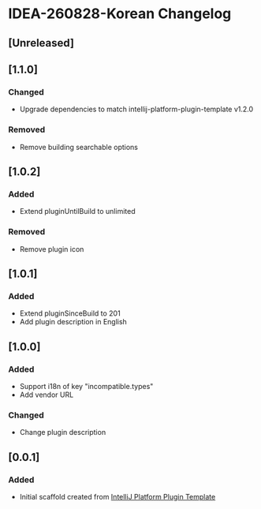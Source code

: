 <!-- Keep a Changelog guide -> https://keepachangelog.com -->

# IDEA-260828-Korean Changelog

## [Unreleased]

## [1.1.0]
### Changed
- Upgrade dependencies to match intellij-platform-plugin-template v1.2.0

### Removed
- Remove building searchable options

## [1.0.2]
### Added
- Extend pluginUntilBuild to unlimited

### Removed
- Remove plugin icon

## [1.0.1]
### Added
- Extend pluginSinceBuild to 201
- Add plugin description in English

## [1.0.0]
### Added
- Support i18n of key "incompatible.types"
- Add vendor URL

### Changed
- Change plugin description

## [0.0.1]
### Added
- Initial scaffold created from [IntelliJ Platform Plugin Template](https://github.com/JetBrains/intellij-platform-plugin-template)